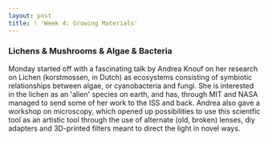 ```yaml
---
layout: post
title: ! 'Week 4: Growing Materials'
---
```

### Lichens & Mushrooms & Algae & Bacteria
Monday started off with a fascinating talk by Andrea Knouf on her research on Lichen (korstmossen, in Dutch) as ecosystems consisting of symbiotic relationships between algae, or cyanobacteria and fungi. She is interested in the lichen as an 'alien' species on earth, and has, through MIT and NASA managed to send some of her work to the ISS and back. Andrea also gave a workshop on microscopy, which opened up possibilities to use this scientfic tool as an artistic tool through the use of alternate (old, broken) lenses, diy adapters and 3D-printed filters meant to direct the light in novel ways. 
